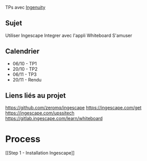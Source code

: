 TPs avec [Ingenuity](https://ingenuity.io/)

## Sujet

Utiliser Ingescape
Integrer avec l'appli Whiteboard
S'amuser

## Calendrier

- 06/10 - TP1
- 20/10 - TP2
- 06/11 - TP3
- 20/11 - Rendu

## Liens liés au projet

https://github.com/zeromq/ingescape
https://ingescape.com/get
https://ingescape.com/upssitech
https://gitlab.ingescape.com/learn/whiteboard

# Process

[[Step 1 - Installation Ingescape]]

